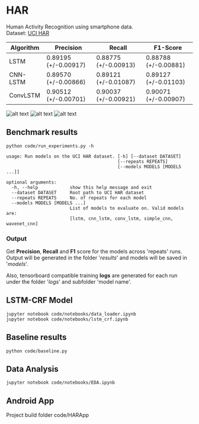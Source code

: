 # HAR
Human Activity Recognition using smartphone data.  
Dataset: [UCI HAR](https://archive.ics.uci.edu/ml/datasets/human+activity+recognition+using+smartphones)

| Algorithm | Precision            | Recall               | F1-Score             |
|-----------|----------------------|----------------------|----------------------|
| LSTM      | 0.89195 (+/-0.00917) | 0.88775 (+/-0.00913) | 0.88788 (+/-0.00881) |
| CNN-LSTM  | 0.89570 (+/-0.00866) | 0.89121 (+/-0.01087) | 0.89127 (+/-0.01103) |
| ConvLSTM  | 0.90512 (+/-0.00701) | 0.90037 (+/-0.00921) | 0.90071 (+/-0.00907) |

![alt text](https://github.com/nautilusPrime/human_activity_recognition/blob/master/code/imgs/lstm.png?raw=true "LSTM")
![alt text](https://github.com/nautilusPrime/human_activity_recognition/blob/master/code/imgs/cnn_lstm.png?raw=true "CNN-LSTM")
![alt text](https://github.com/nautilusPrime/human_activity_recognition/blob/master/code/imgs/conv_lstm.png?raw=true "ConvLSTM")


## Benchmark results
```
python code/run_experiments.py -h
```
```
usage: Run models on the UCI HAR dataset. [-h] [--dataset DATASET]
                                          [--repeats REPEATS]
                                          [--models MODELS [MODELS ...]]

optional arguments:
  -h, --help            show this help message and exit
  --dataset DATASET     Root path to UCI HAR dataset
  --repeats REPEATS     No. of repeats for each model
  --models MODELS [MODELS ...]
                        List of models to evaluate on. Valid models are:
                        [lstm, cnn_lstm, conv_lstm, simple_cnn, wavenet_cnn]
```

### Output
Get **Precision**, **Recall** and **F1** score for the models across 'repeats' runs.  
Output will be generated in the folder '*results*' and models will be saved in '*models*'.

Also, tensorboard compatible training **logs** are generated for each run under the folder '*logs*' and subfolder 'model name'.

## LSTM-CRF Model
```
jupyter notebook code/notebooks/data_loader.ipynb
jupyter notebook code/notebooks/lstm_crf.ipynb
```

## Baseline results
```
python code/baseline.py
```

## Data Analysis
```
jupyter notebook code/notebooks/EDA.ipynb
```

## Android App
Project build folder code/HARApp
